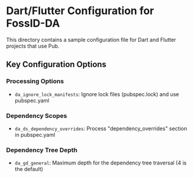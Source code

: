 # Dart/Flutter Configuration for FossID-DA

This directory contains a sample configuration file for Dart and Flutter projects that use Pub.

## Key Configuration Options

### Processing Options
- `da_ignore_lock_manifests`: Ignore lock files (pubspec.lock) and use pubspec.yaml

### Dependency Scopes
- `da_ds_dependency_overrides`: Process "dependency_overrides" section in pubspec.yaml

### Dependency Tree Depth
- `da_gd_general`: Maximum depth for the dependency tree traversal (4 is the default) 